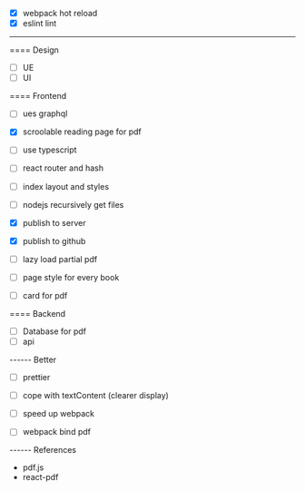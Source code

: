 

- [x] webpack hot reload
- [x] eslint lint

------

==== Design
- [ ] UE
- [ ] UI

==== Frontend
- [ ] ues graphql

- [x] scroolable reading page for pdf

- [ ] use typescript

- [ ] react router and hash

- [ ] index layout and styles
- [ ] nodejs recursively get files

- [x] publish to server
- [x] publish to github

- [ ] lazy load partial pdf

- [ ] page style for every book
- [ ] card for pdf

==== Backend
- [ ] Database for pdf
- [ ] api

------ Better

- [ ] prettier

- [ ] cope with textContent (clearer display)
- [ ] speed up webpack
- [ ] webpack bind pdf


------ References

- pdf.js
- react-pdf
